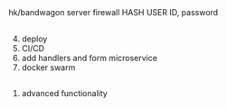## 
hk/bandwagon server firewall
HASH USER ID, password
## 
4. deploy
5. CI/CD
6. add handlers and form microservice
7. docker swarm
##
1. advanced functionality
